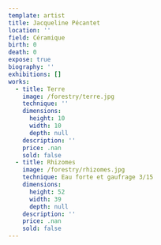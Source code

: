 ```yaml
---
template: artist
title: Jacqueline Pécantet
location: ''
field: Céramique
birth: 0
death: 0
expose: true
biography: ''
exhibitions: []
works:
  - title: Terre
    image: /forestry/terre.jpg
    technique: ''
    dimensions:
      height: 10
      width: 10
      depth: null
    description: ''
    price: .nan
    sold: false
  - title: Rhizomes
    image: /forestry/rhizomes.jpg
    technique: Eau forte et gaufrage 3/15
    dimensions:
      height: 52
      width: 39
      depth: null
    description: ''
    price: .nan
    sold: false
---
```

